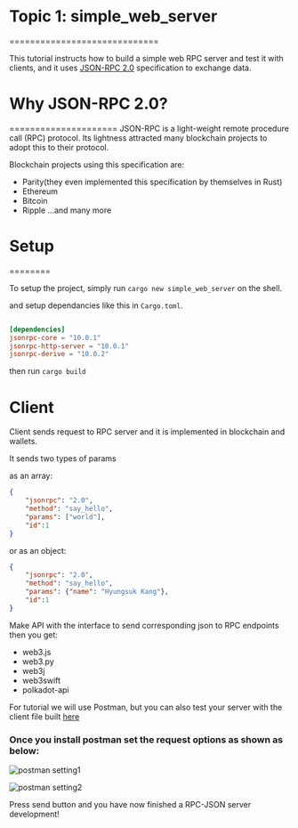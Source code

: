 
# Topic 1: simple_web_server
=============================

This tutorial instructs how to build a simple web RPC server and test it with clients, and it uses [JSON-RPC 2.0](https://www.jsonrpc.org/specification) specification to exchange data.

# Why JSON-RPC 2.0?
=====================
JSON-RPC is a light-weight remote procedure call (RPC) protocol. Its lightness attracted many blockchain projects to adopt this to their protocol.

Blockchain projects using this specification are:
- Parity(they even implemented this specification by themselves in Rust)
- Ethereum
- Bitcoin
- Ripple
...and many more

# Setup
========

To setup the project, simply run `cargo new simple_web_server` on the shell.

and setup dependancies like this in `Cargo.toml`.

```toml

[dependencies]
jsonrpc-core = "10.0.1"
jsonrpc-http-server = "10.0.1"
jsonrpc-derive = "10.0.2"

```

then run `cargo build`


# Client

Client sends request to RPC server and it is implemented in blockchain and wallets.

It sends two types of params


as an array:
```json
{
	"jsonrpc": "2.0",
	"method": "say_hello",
	"params": ["world"],
	"id":1
}
```

or as an object:
```json
{
	"jsonrpc": "2.0",
	"method": "say_hello",
	"params": {"name": "Hyungsuk Kang"},
	"id":1
}
```

Make API with the interface to send corresponding json to RPC endpoints then you get:
- web3.js
- web3.py
- web3j
- web3swift
- polkadot-api

For tutorial we will use Postman, but you can also test your server with the client file built [here](./client/client.py)

### Once you install postman set the request options as shown as below:
![postman setting1](https://i.imgur.com/VeuI1Ip.png)

![postman setting2](https://i.imgur.com/qvXnAtA.png)


Press send button and you have now finished a RPC-JSON server development!



